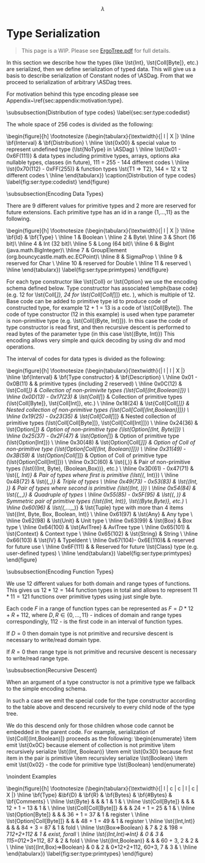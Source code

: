 $$
\newcommand{\TEnv}{\Gamma}
\newcommand{\Der}[2]{#1~\vdash~#2}
\newcommand{\DerV}[2]{#1~\vdash^{\text{\lst{v}}}~#2}
\newcommand{\DerC}[2]{#1~\vdash^{\text{\lst{c}}}~#2}
\newcommand{\DerEnv}[1]{\Der{\TEnv}{#1}}
\newcommand{\DerEnvV}[1]{\DerV{\TEnv}{#1}}
\newcommand{\DerEnvC}[1]{\DerC{\TEnv}{#1}}
\newcommand{\lst}[1]{#1}
\newcommand{\Tup}[1]{(#1)}
\newcommand{\Apply}[2]{#1\langle#2\rangle}
\newcommand{\MSig}[3]{\text{def}~#1(#2): #3}
\newcommand{\Ov}[1]{\overline{#1}}
\newcommand{\TyLam}[3]{\lambda(\Ov{#1:#2}).#3}
\newcommand{\Trait}[2]{\text{trait}~#1~\{ #2 \}}
\newcommand{\To}{\mapsto}
\newcommand{\Low}[1]{\mathcal{L}{[\![#1]\!]}}
\newcommand{\Lam}[2]{\lambda#1.#2}
\newcommand{\IfThenElse}[3]{\text{if}~(#1)~#2~\text{else}~#3}
\newcommand{\False}{\text{false}}
\newcommand{\True}{\text{true}}
\newcommand{\langname}{ErgoTree}
\newcommand{\corelang}{$Core-}\lambda
$$

# Type Serialization

> This page is a WIP. Please see [ErgoTree.pdf](https://storage.googleapis.com/ergo-cms-media/docs/ErgoTree.pdf) for full details.
> 

In this section we describe how the types (like \lst{Int}, \lst{Coll[Byte]},
etc.) are serialized, then we define serialization of typed data. This will
give us a basis to describe serialization of Constant nodes of \ASDag. From
that we proceed to serialization of arbitrary \ASDag trees.

For motivation behind this type encoding please see Appendix~\ref{sec:appendix:motivation:type}.

\subsubsection{Distribution of type codes}
\label{sec:ser:type:codedist}

The whole space of 256 codes is divided as the following:

\begin{figure}[h] \footnotesize
\(\begin{tabularx}{\textwidth}{| l | X |}
    \hline
    \bf{Interval} & \bf{Distribution} \\
    \hline
    \lst{0x00} & special value to represent undefined type (\lst{NoType} in \ASDag) \\
    \hline
    \lst{0x01 - 0x6F(111)} & data types including primitive types, arrays, options
    aka nullable types, classes (in future), 111 = 255 - 144 different codes \\
    \hline
    \lst{0x70(112) - 0xFF(255)} & function types \lst{T1 => T2}, 144 = 12 x 12
    different codes \\
    \hline 
\end{tabularx}\)
\caption{Distribution of type codes}
\label{fig:ser:type:codedist}
\end{figure}

\subsubsection{Encoding Data Types}

There are 9 different values for primitive types and 2 more are reserved for future extensions.
Each primitive type has an id in a range {1,...,11} as the following.

\begin{figure}[h] \footnotesize
    \(\begin{tabularx}{\textwidth}{| l | X |}
        \hline
        \bf{Id} & \bf{Type} \\ \hline
1     &   Boolean \\  \hline
2     &   Byte\\  \hline
3     &   Short (16 bit)\\  \hline
4     &   Int (32 bit)\\  \hline
5     &   Long (64 bit)\\  \hline
6     &   BigInt (java.math.BigInteger)\\  \hline
7     &   GroupElement (org.bouncycastle.math.ec.ECPoint)\\  \hline
8     &   SigmaProp \\  \hline
9     &   reserved for Char \\  \hline
10    &   reserved for Double \\  \hline
11    &   reserved \\ \hline 
\end{tabularx}\)
\label{fig:ser:type:primtypes}
\end{figure}

For each type constructor like \lst{Coll} or \lst{Option} we use the encoding
schema defined below. Type constructor has associated \emph{base code} (e.g.
12 for \lst{Coll[_]}, 24 for \lst{Coll[Coll[_]]} etc. ), which is multiple of
12.
Base code can be added to primitive type id to produce code of constructed
type, for example 12 + 1 = 13 is a code of \lst{Coll[Byte]}. The code of type
constructor (12 in this example) is used when type parameter is non-primitive
type (e.g. \lst{Coll[(Byte, Int)]}). In this case the code of type
constructor is read first, and then recursive descent is performed to read
bytes of the parameter type (in this case \lst{(Byte, Int)}) This encoding
allows very simple and quick decoding by using div and mod operations.

The interval of codes for data types is divided as the following:

\begin{figure}[h] \footnotesize
    \(\begin{tabularx}{\textwidth}{| l | l | X |}
\hline
\bf{Interval} & \bf{Type constructor} & \bf{Description} \\ \hline
0x01 - 0x0B(11)     &                    & primitive types (including 2 reserved) \\ \hline
0x0C(12)            & \lst{Coll[_]}          & Collection of non-primivite types (\lst{Coll[(Int,Boolean)]}) \\ \hline
0x0D(13) - 0x17(23) & \lst{Coll[_]}          & Collection of primitive types (\lst{Coll[Byte]}, \lst{Coll[Int]}, etc.) \\ \hline
0x18(24)            & \lst{Coll[Coll[_]]}    & Nested collection of non-primitive types (\lst{Coll[Coll[(Int,Boolean)]]}) \\ \hline
0x19(25) - 0x23(35) & \lst{Coll[Coll[_]]}    & Nested collection of primitive types (\lst{Coll[Coll[Byte]]}, \lst{Coll[Coll[Int]]}) \\ \hline
0x24(36)            & \lst{Option[_]}        & Option of non-primitive type (\lst{Option[(Int, Byte)]}) \\ \hline
0x25(37) - 0x2F(47) & \lst{Option[_]}        & Option of primitive type (\lst{Option[Int]}) \\ \hline
0x30(48)            & \lst{Option[Coll[_]]}  & Option of Coll of non-primitive type (\lst{Option[Coll[(Int, Boolean)]]}) \\ \hline
0x31(49) - 0x3B(59) & \lst{Option[Coll[_]]}  & Option of Coll of primitive type (\lst{Option[Coll[Int]]}) \\ \hline
0x3C(60)            & \lst{(_,_)}            & Pair of non-primitive types (\lst{((Int, Byte), (Boolean,Box))}, etc.) \\ \hline
0x3D(61) - 0x47(71) & \lst{(_, Int)}         & Pair of types where first is primitive (\lst{(_, Int)}) \\ \hline
0x48(72)            & \lst{(_,_,_)}          & Triple of types  \\ \hline
0x49(73) - 0x53(83) & \lst{(Int, _)}         & Pair of types where second is primitive (\lst{(Int, _)}) \\ \hline
0x54(84)            & \lst{(_,_,_,_)}        & Quadruple of types  \\ \hline
0x55(85) - 0x5F(95) & \lst{(_, _)}           & Symmetric pair of primitive types (\lst{(Int, Int)}, \lst{(Byte,Byte)}, etc.) \\ \hline
0x60(96)            & \lst{(_,...,_)}        & \lst{Tuple} type with more than 4 items \lst{(Int, Byte, Box, Boolean, Int)} \\ \hline
0x61(97)            & \lst{Any}             & Any type  \\ \hline
0x62(98)            & \lst{Unit}            & Unit type \\ \hline
0x63(99)            & \lst{Box}             & Box type  \\ \hline
0x64(100)           & \lst{AvlTree}         & AvlTree type  \\ \hline
0x65(101)           & \lst{Context}         & Context type  \\ \hline
0x65(102)           & \lst{String}          & String  \\ \hline
0x66(103)           & \lst{IV}              & TypeIdent  \\ \hline
0x67(104)- 0x6E(110)&                    & reserved for future use  \\ \hline
0x6F(111)           &                    & Reserved for future \lst{Class} type (e.g. user-defined types)  \\ \hline
\end{tabularx}\)
\label{fig:ser:type:primtypes}
\end{figure}

\subsubsection{Encoding Function Types}

We use $12$ different values for both domain and range types of functions. This
gives us $12 * 12 = 144$ function types in total and allows to represent $11 *
11 = 121$ functions over primitive types using just single byte.

Each code $F$ in a range of function types can be represented as
$F = D * 12 + R + 112$, where $D, R \in \{0,\dots,11\}$ - indices of domain and range types correspondingly, 
$112$ - is the first code in an interval of function types. 

If $D = 0$ then domain type is not primitive and recursive descent is necessary to write/read domain type.

If $R = 0$ then range type is not primitive and recursive descent is necessary to write/read range type.

\subsubsection{Recursive Descent}

When an argument of a type constructor is not a primitive type we fallback to
the simple encoding schema.

In such a case we emit the special code for the type constructor according to
the table above and descend recursively to every child node of the type tree.

We do this descend only for those children whose code cannot be embedded in
the parent code. For example, serialization of \lst{Coll[(Int,Boolean)]}
proceeds as the following:
\begin{enumerate}
\item emit \lst{0x0C} because element of collection is not primitive 
\item recursively serialize \lst{(Int, Boolean)}
\item emit \lst{0x3D} because first item in the pair is primitive
\item recursivley serialize \lst{Boolean}
\item emit \lst{0x02} - the code for primitive type \lst{Boolean}
\end{enumerate}

\noindent Examples

\begin{figure}[h] \footnotesize
\(\begin{tabularx}{\textwidth}{| l | c | c | l | c | X |}
\hline
\bf{Type}                &\bf{D} & \bf{R} & \bf{Bytes} & \bf{\#Bytes} &  \bf{Comments} \\ \hline
\lst{Byte}               &     &     &  1                   &  1     &    \\ \hline
\lst{Coll[Byte]}         &     &     &  12 + 1 = 13         &  1     &    \\ \hline
\lst{Coll[Coll[Byte]]}   &     &     &  24 + 1 = 25         &  1     &     \\ \hline
\lst{Option[Byte]}       &     &     &  36 + 1 = 37         &  1     & register    \\ \hline
\lst{Option[Coll[Byte]]} &     &     &  48 + 1 = 49         &  1     & register    \\ \hline
\lst{(Int,Int)}          &     &     &  84 + 3 = 87         &  1     & fold    \\ \hline
\lst{Box=>Boolean}       & 7   & 2   &  198 = 7*12+2+112    &  1     & exist, forall    \\ \hline
\lst{(Int,Int)=>Int}     & 0   & 3   &  115=0*12+3+112, 87  &  2     &  fold    \\ \hline
\lst{(Int,Boolean)}      &     &     &  60 + 3, 2           &  2     &      \\ \hline
\lst{(Int,Box)=>Boolean} & 0   & 2   &  0*12+2+112, 60+3, 7 &  3     &     \\ \hline
\end{tabularx}\)
\label{fig:ser:type:primtypes}
\end{figure}
